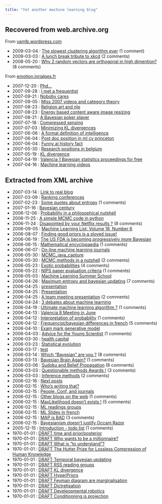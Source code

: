 ```yaml
---
title: "Yet another machine learning blog"
---
```


## Recovered from web.archive.org

From [yamlb.wordpress.com](https://web.archive.org/web/20100903054210/http://yamlb.wordpress.com/)

- 2009-03-04 : [The slowest clustering algorithm ever](./from_wayback/wordpress/The-slowest-clustering-algorithm-ever.md) (1 comment)
- 2009-03-03 : [A lunch break tribute to xkcd](./from_wayback/wordpress/A-lunch-break-tribute-to-xkcd.md) (2 comments)
- 2008-05-20 : [Why 2 random vectors are orthogonal in high dimention?](./from_wayback/wordpress/why-2-random-vectors-are-orthogonal-in-high-dimention.md) (8 comments)

From [emotion.inrialpes.fr](https://web.archive.org/web/20080409023549/http://emotion.inrialpes.fr/~dangauthier/blog/)

- 2007-12-20 : [Phd...](./from_wayback/inrialpes/PhD.md)
- 2007-09-28 : [I met a frequentist](./I_met_a_frequentist.md)
- 2007-09-21 : [Noboby cares](./from_wayback/inrialpes/Noboby-cares.md)
- 2007-09-05 : [Mlss 2007 videos and category theory](./from_wayback/inrialpes/A-Formal-definition-of-intelligence.md)
- 2007-08-23 : [Religion art and nlp](./from_wayback/inrialpes/Religion-art-and-NLP.md)
- 2007-08-23 : [Energy based content aware image resizing](./from_wayback/inrialpes/Energy-based-Content-Aware-Image-resizing.md)
- 2007-08-21 : [A Bayesian poker player](./from_wayback/inrialpes/a-bayesian-poker-player.md)
- 2007-07-18 : [Compressed sensing](./from_wayback/inrialpes/compressedsensing.md)
- 2007-07-03 : [Minimizing KL divergences](./from_wayback/inrialpes/Minimizing-KL-divergences.md)
- 2007-06-06 : [A formal definition of intelligence](./from_wayback/inrialpes/A-Formal-definition-of-intelligence.md)
- 2007-06-04 : [Post doc position in ml cv princeton](./from_wayback/inrialpes/Post-doc-position-in-ML-CV--Princeton.md)
- 2007-06-04 : [Funny ai history fact](./from_wayback/inrialpes/Funny-AI-history-fact.md)
- 2007-05-30 : [Research positions in belgium](./from_wayback/inrialpes/Research-positions-in-Belgium.md)
- 2007-05-19 : [KL divergence](./from_wayback/inrialpes/KL-divergence.md)
- 2007-04-19 : [Valencia 1 Bayesian statistics proceedings for free](./from_wayback/inrialpes/Valencia-1-Bayesian-Statistics-proceedings-for-free.md)
- 2007-04-16 : [Machine learning videos](./from_wayback/inrialpes/Machine-learning-videos.md)

## Extracted from XML archive

- 2007-03-14 : [Link to real blog](./from_xml/extracted/link-to-real-blog.md)
- 2007-03-09 : [Ranking conferences](./from_xml/extracted/ranking-conferences.md)
- 2007-02-23 : [Some quotes about entropy](./from_xml/extracted/some-quotes-about-entropy.md) (1 comments)
- 2007-01-16 : [Bayesian century](./from_xml/extracted/bayesian-century.md)
- 2006-12-06 : [Probability in a philosophical nutshell](./from_xml/extracted/probability-in-a-philosophical-nutshell.md)
- 2006-11-25 : [A simple MCMC code in python](./from_xml/extracted/a-simple-mcmc-code-in-python.md)
- 2006-11-24 : [Disapointed by your Netflix results ?](./from_xml/extracted/disapointed-by-your-netflix-results.md) (8 comments)
- 2006-09-05 : [Machine Learning List: Volume 18, Number 6](./from_xml/extracted/machine-learning-list-volume-18-number-6.md)
- 2006-08-07 : [Finding good priors is a sloved issue!](./from_xml/extracted/finding-good-priors-is-a-sloved-issue.md)
- 2006-06-19 : [The US FDA is becoming progressively more Bayesian](./from_xml/extracted/the-us-fda-is-becoming-progressively-more-bayesian.md)
- 2006-06-15 : [Mathematical encyclopaedia](./from_xml/extracted/mathematical-encyclopaedia.md) (1 comments)
- 2006-06-07 : [On-line machine learning journals](./from_xml/extracted/on-line-machine-learning-journals.md)
- 2006-05-30 : [MCMC_java_capture](./from_xml/extracted/mcmc_java_capture.md)
- 2006-05-30 : [MCMC methods in a nutshell](./from_xml/extracted/mcmc-methods-in-a-nutshell.md) (2 comments)
- 2006-05-23 : [Exotic probabilities](./from_xml/extracted/exotic-probabilities.md) (4 comments)
- 2006-05-22 : [NIPS paper evaluation criteria](./from_xml/extracted/nips-paper-evaluation-criteria.md) (1 comments)
- 2006-05-03 : [Machine Learning Summer School](./from_xml/extracted/machine-learning-summer-school.md)
- 2006-04-26 : [Maximum entropy and bayesian updating](./from_xml/extracted/maximum-entropy-and-bayesian-updating.md) (7 comments)
- 2006-04-25 : [presentation](./from_xml/extracted/presentation.md)
- 2006-04-25 : [Presentation](./from_xml/extracted/presentation.md)
- 2006-04-25 : [A team meeting presentation](./from_xml/extracted/a-team-meeting-presentation.md) (2 comments)
- 2006-04-24 : [3 debates about machine learning](./from_xml/extracted/3-debates-about-machine-learning.md)
- 2006-04-19 : [Ultimate machine learning algorithm ?](./from_xml/extracted/ultimate-machine-learning-algorithm.md) (1 comments)
- 2006-04-13 : [Valencia 8 Meeting in June](./from_xml/extracted/valencia-8-meeting-in-june.md)
- 2006-04-12 : [Interpretation of probability](./from_xml/extracted/interpretation-of-probability.md) (1 comments)
- 2006-04-12 : [Frequencist/bayesian differences in french](./from_xml/extracted/frequencist-bayesian-differences-in-french.md) (5 comments)
- 2006-04-10 : [Exam mark generative model](./from_xml/extracted/exam-mark-generative-model.md)
- 2006-04-03 : [Advice for the Young Scientist](./from_xml/extracted/advice-for-the-young-scientist.md) (1 comments)
- 2006-03-30 : [health capital](./from_xml/extracted/health-capital.md)
- 2006-03-23 : [Statistical evolution](./from_xml/extracted/statistical-evolution.md)
- 2006-03-17 : [test](./from_xml/extracted/test.md)
- 2006-03-14 : [Which “Bayesian” are you ?](./from_xml/extracted/which-bayesian-are-you.md) (8 comments)
- 2006-03-13 : [Bayesian Brain Again?](./from_xml/extracted/bayesian-brain-again.md) (1 comments)
- 2006-03-06 : [Sudoku and Belief Propagation](./from_xml/extracted/sudoku-and-belief-propagation.md) (8 comments)
- 2006-03-03 : [Questionable methods Awards !](./from_xml/extracted/questionable-methods-awards.md) (3 comments)
- 2006-03-03 : [Inference methods](./from_xml/extracted/inference-methods.md) (2 comments)
- 2006-02-16 : [Next posts](./from_xml/extracted/next-posts.md)
- 2006-02-15 : [Who’s writing that?](./from_xml/extracted/who-s-writing-that.md)
- 2006-02-15 : [People, Conf, and journals](./from_xml/extracted/people-conf-and-journals.md)
- 2006-02-15 : [Other blogs on the web](./from_xml/extracted/other-blogs-on-the-web.md) (1 comments)
- 2006-02-15 : [MaxLikelihood doesn’t exists !](./from_xml/extracted/maxlikelihood-doesn-t-exists.md) (5 comments)
- 2006-02-15 : [ML readings groups](./from_xml/extracted/ml-readings-groups.md)
- 2006-02-15 : [ML Slides in french](./from_xml/extracted/ml-slides-in-french.md)
- 2006-02-15 : [MAP is BAD](./from_xml/extracted/map-is-bad.md) (3 comments)
- 2006-02-15 : [Bayesianism doesn’t justify Occam Razor](./from_xml/extracted/bayesianism-doesn-t-justify-occam-razor.md)
- 2005-12-15 : [Introduction - todo list](./from_xml/extracted/introduction---todo-list.md) (1 comments)
- 1970-01-01 : [DRAFT time and prior/posterior](./from_xml/extracted/time-and-prior-posterior.md)
- 1970-01-01 : [DRAFT Who wants to be a millionnaire?](./from_xml/extracted/who-wants-to-be-a-millionnaire.md)
- 1970-01-01 : [DRAFT What is “to understand”?](./from_xml/extracted/what-is-to-understand.md)
- 1970-01-01 : [DRAFT The Hutter Prize for Lossless Compression of Human Knowledge](./from_xml/extracted/the-hutter-prize-for-lossless-compression-of-human-knowledge.md)
- 1970-01-01 : [DRAFT Temporal bayesian updating](./from_xml/extracted/temporal-bayesian-updating.md)
- 1970-01-01 : [DRAFT RSS reading groups](./from_xml/extracted/rss-reading-groups.md)
- 1970-01-01 : [DRAFT KL divergence](./from_xml/extracted/kl-divergence.md)
- 1970-01-01 : [DRAFT HyperPriors](./from_xml/extracted/hyperpriors.md)
- 1970-01-01 : [DRAFT Feyman diagram are marginalisation](./from_xml/extracted/feyman-diagram-are-marginalisation.md)
- 1970-01-01 : [DRAFT Dictretisation](./from_xml/extracted/dictretisation.md)
- 1970-01-01 : [DRAFT Develeopmental robotics](./from_xml/extracted/develeopmental-robotics.md)
- 1970-01-01 : [DRAFT Conditionning is projection](./from_xml/extracted/conditionning-is-projection.md)
